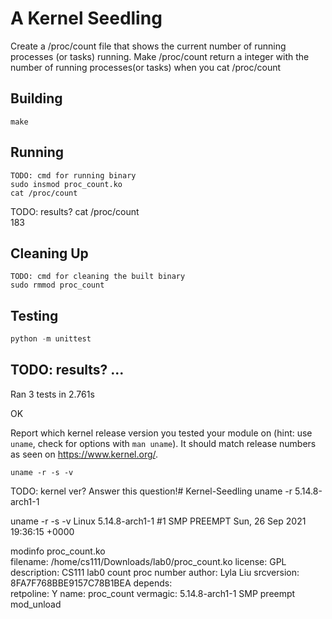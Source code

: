 # A Kernel Seedling
Create a /proc/count file that shows the current number of running processes (or tasks) running.
Make /proc/count return a integer with the number of running processes(or tasks) when you cat /proc/count

## Building
```shell
make
```

## Running
```shell
TODO: cmd for running binary
sudo insmod proc_count.ko
cat /proc/count
```
TODO: results?
cat /proc/count          
183

## Cleaning Up
```shell
TODO: cmd for cleaning the built binary
sudo rmmod proc_count
```

## Testing
```python
python -m unittest
```
TODO: results? 
...
----------------------------------------------------------------------
Ran 3 tests in 2.761s

OK


Report which kernel release version you tested your module on
(hint: use `uname`, check for options with `man uname`).
It should match release numbers as seen on https://www.kernel.org/.

```shell
uname -r -s -v
```
TODO: kernel ver? Answer this question!# Kernel-Seedling
uname -r
5.14.8-arch1-1

uname -r -s -v
Linux 5.14.8-arch1-1 #1 SMP PREEMPT Sun, 26 Sep 2021 19:36:15 +0000


modinfo proc_count.ko    
filename:       /home/cs111/Downloads/lab0/proc_count.ko
license:        GPL
description:    CS111 lab0 count proc number
author:         Lyla Liu
srcversion:     8FA7F768BBE9157C78B1BEA
depends:        
retpoline:      Y
name:           proc_count
vermagic:       5.14.8-arch1-1 SMP preempt mod_unload